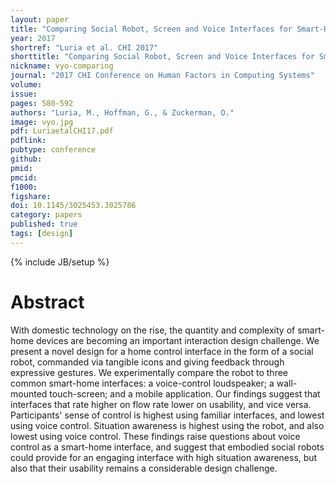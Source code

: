 ```yaml
---
layout: paper
title: "Comparing Social Robot, Screen and Voice Interfaces for Smart-Home Control"
year: 2017
shortref: "Luria et al. CHI 2017"
shorttitle: "Comparing Social Robot, Screen and Voice Interfaces for Smart-Home Control"
nickname: vyo-comparing
journal: "2017 CHI Conference on Human Factors in Computing Systems"
volume: 
issue: 
pages: 580-592
authors: "Luria, M., Hoffman, G., & Zuckerman, O."
image: vyo.jpg
pdf: LuriaetalCHI17.pdf
pdflink:
pubtype: conference
github: 
pmid:  
pmcid: 
f1000: 
figshare: 
doi: 10.1145/3025453.3025786
category: papers
published: true
tags: [design]
---
```

{% include JB/setup %}

# Abstract 

With domestic technology on the rise, the quantity and complexity of smart-home devices are becoming an important interaction design challenge. We present a novel design for a home control interface in the form of a social robot, commanded via tangible icons and giving feedback through expressive gestures. We experimentally compare the robot to three common smart-home interfaces: a voice-control loudspeaker; a wall-mounted touch-screen; and a mobile application. Our findings suggest that interfaces that rate higher on flow rate lower on usability, and vice versa. Participants' sense of control is highest using familiar interfaces, and lowest using voice control. Situation awareness is highest using the robot, and also lowest using voice control. These findings raise questions about voice control as a smart-home interface, and suggest that embodied social robots could provide for an engaging interface with high situation awareness, but also that their usability remains a considerable design challenge.

